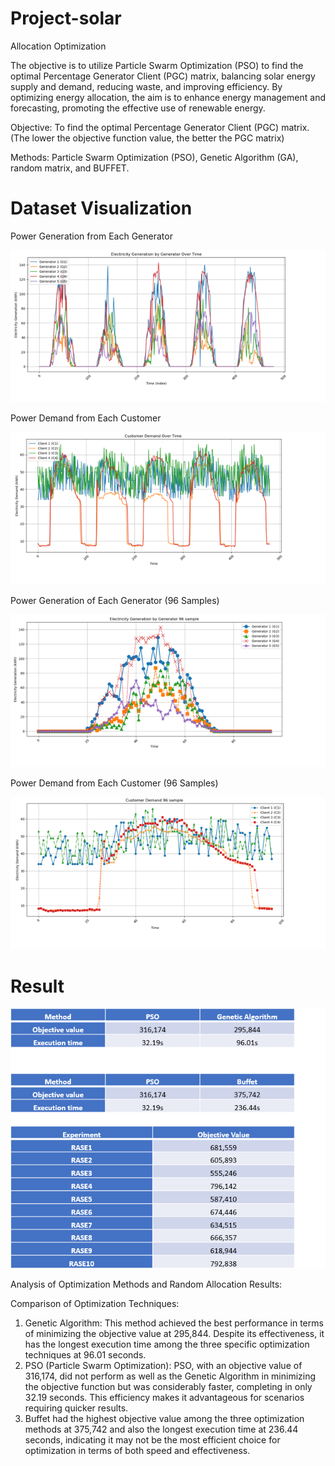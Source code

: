 # Project-solar
 Allocation Optimization

The objective is to utilize Particle Swarm Optimization (PSO) to find the optimal Percentage Generator Client (PGC) matrix, balancing solar energy supply and demand, reducing waste, and improving efficiency. By optimizing energy allocation, the aim is to enhance energy management and forecasting, promoting the effective use of renewable energy.

Objective: To find the optimal Percentage Generator Client (PGC) matrix. (The lower the objective function value, the better the PGC matrix)

Methods: Particle Swarm Optimization (PSO), Genetic Algorithm (GA), random matrix, and BUFFET.
# Dataset Visualization
Power Generation from Each Generator

![image](datasetgenerator.png)

Power Demand from Each Customer

![image](Customerdemand.png)

Power Generation of Each Generator (96 Samples)

![image](96G.png)

Power Demand from Each Customer (96 Samples)

![image](96C.png)

# Result

![image](Result.png)

Analysis of Optimization Methods and Random Allocation Results:

Comparison of Optimization Techniques:
1. Genetic Algorithm: This method achieved the best performance in terms of minimizing the objective value at 295,844. Despite its effectiveness, it has the longest execution time among the three specific optimization techniques at 96.01 seconds.
2. PSO (Particle Swarm Optimization): PSO, with an objective value of 316,174, did not perform as well as the Genetic Algorithm in minimizing the objective function but was considerably faster, completing in only 32.19 seconds. This efficiency makes it advantageous for scenarios requiring quicker results.
3. Buffet had the highest objective value among the three optimization methods at 375,742 and also the longest execution time at 236.44 seconds, indicating it may not be the most efficient choice for optimization in terms of both speed and effectiveness.
